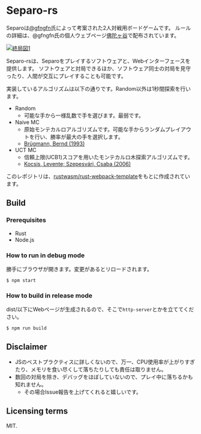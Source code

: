 # Separo-rs

Separoは[@gfngfn](https://github.com/gfngfn)氏によって考案された2人対戦用ボードゲームです。
ルールの詳細は、@gfngfn氏の個人ウェブページ[佛陀ヶ谷](http://buddhagaja.soregashi.com/boardgame.html#jump_boardgame_separo)で配布されています。

[![終局図1](https://github.com/ToruNiina/separo-rs/blob/master/separo.png)](https://toruniina.github.io/separo-rs/)

Separo-rsは、Separoをプレイするソフトウェアと、Webインターフェースを提供します。
ソフトウェアと対局できるほか、ソフトウェア同士の対局を見守ったり、人間が交互にプレイすることも可能です。

実装しているアルゴリズムは以下の通りです。Random以外は1秒間探索を行います。

- Random
  - 可能な手から一様乱数で手を選びます。最弱です。
- Naive MC
  - 原始モンテカルロアルゴリズムです。可能な手からランダムプレイアウトを行い、勝率が最大の手を選択します。
  - [Brügmann, Bernd (1993)](http://www.ideanest.com/vegos/MonteCarloGo.pdf)
- UCT MC
  - 信頼上限(UCB1)スコアを用いたモンテカルロ木探索アルゴリズムです。
  - [Kocsis, Levente; Szepesvári, Csaba (2006)](https://doi.org/10.1007/11871842_29)

このレポジトリは、[rustwasm/rust-webpack-template](https://github.com/rustwasm/rust-webpack-template)をもとに作成されています。

## Build

### Prerequisites

- Rust
- Node.js

### How to run in debug mode

勝手にブラウザが開きます。変更があるとリロードされます。

```console
$ npm start
```
### How to build in release mode

dist/以下にWebページが生成されるので、そこで`http-server`とかを立ててください。

```console
$ npm run build
```

## Disclaimer

- JSのベストプラクティスに詳しくないので、万一、CPU使用率が上がりすぎたり、メモリを食い尽くして落ちたりしても責任は取りません。
- 数回の対局を除き、デバッグをほぼしていないので、プレイ中に落ちるかも知れません。
  - その場合Issue報告を上げてくれると嬉しいです。

## Licensing terms

MIT.
